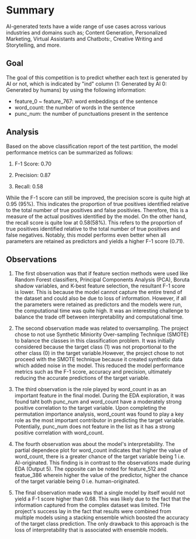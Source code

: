 # Summary

AI-generated texts have a wide range of use cases across various industries and domains such as; Content Generation, Personalized Marketing, Virtual Assistants and Chatbots:, Creative Writing and Storytelling, and more. 

## Goal

The goal of this competition is to predict whether each text is generated by AI or not, which is indicated by "ind" column (1: Generated by AI 0: Generated by humans) by using the following information:

- feature_0 ~ feature_767: word embeddings of the sentence
- word_count: the number of words in the sentence
- punc_num: the number of punctuations present in the sentence

## Analysis

Based on the above classification report of the test partition, the model performance metrics can be summarized as follows:

1. F-1 Score: 0.70

2. Precision: 0.87

3. Recall: 0.58

While the F-1 score can still be improved, the precision score is quite high at 0.95 (95%). This indicates the proportion of true positives identified relative to the total number of true positives and false positivies. Therefore, this is a measure of the actual positives identified by the model. On the other hand, the recall score is quite low at 0.58(58%). This refers to the proportion of true positives identified relative to the total number of true positives and false negatives. Notably, this model performs even better when all parameters are retained as predictors and yields a higher F-1 score (0.71). 

## Observations

1. The first observation was that if feature section methods were used like Random Forest classifiers, Principal Components Analysis (PCA), Boruta shadow variables, and K-best feature selection, the resultant F-1 score is lower. This is because the model cannot capture the entire trend of the dataset and could also be due to loss of information. However, if all the parameters were retained as predictors and the models were run, the computational time was quite high. It was an interesting challenge to balance the trade off between interpretability and computational time.

2. The second observation made was related to oversampling. The project chose to not use Synthetic Miniority Over-sampling Technique (SMOTE) to balance the classes in this classification problem. It was initially considered because the target class (1) was not proportional to the other class (0) in the target variable.However, the project chose to not proceed with the SMOTE technique because it created synthetic data which added noise in the model. This reduced the model performance metrics such as the F-1 score, accuracy and precision, ultimately reducing the accurate predictions of the target variable.


3. The third observation is the role played by word_count in as an important feature in the final model. During the EDA exploration, it was found taht both punc_num and word_count have a moderately strong positive correlation to the target variable. Upon completing the permutation importance analysis, word_count was found to play a key role as the most important contributor in predicting the target variable. Potentially, punc_num does not feature in the list as it has a strong positive correlation with word_count.

4. The fourth observation was about the model's interpretability. The partial dependece plot for word_count indicates that higher the value of word_count, there is a greater chance of the target variable being 1 i.e. AI-originated. This finding is in contrast to the observations made during EDA (Output 5). The opposite can be noted for feature_512 and featue_386 wherein higher the value of the predictor, higher the chance of the target variable being 0 i.e. human-originated.

5. The final observation made was that a single model by itself would not yield a F-1 score higher than 0.68. This was likely due to the fact that the information captured from the complex dataset was limited. THe project's success lay in the fact that results were combined from multiple models using a stacking ensemble which boosted the accuracy of the target class prediction. The only drawback to this approach is the loss of interpretability that is associated with ensemble models.

